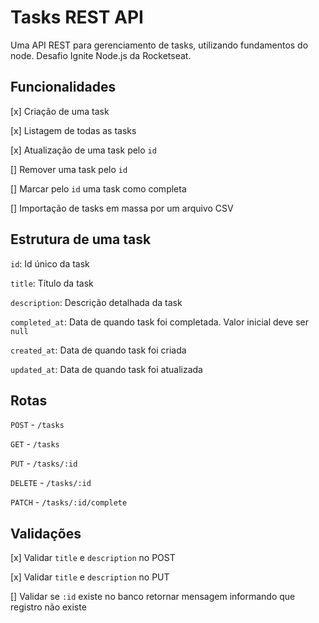 # Tasks REST API

Uma API REST para gerenciamento de tasks, utilizando fundamentos do node. Desafio Ignite Node.js da Rocketseat.

## Funcionalidades

[x] Criação de uma task

[x] Listagem de todas as tasks

[x] Atualização de uma task pelo `id`

[] Remover uma task pelo `id`

[] Marcar pelo `id` uma task como completa

[] Importação de tasks em massa por um arquivo CSV

## Estrutura de uma task

`id`: Id único da task

`title`: Título da task

`description`: Descrição detalhada da task

`completed_at`: Data de quando task foi completada. Valor inicial deve ser `null`

`created_at`: Data de quando task foi criada

`updated_at`: Data de quando task foi atualizada

## Rotas

`POST` - `/tasks`

`GET` - `/tasks`

`PUT` - `/tasks/:id`

`DELETE` - `/tasks/:id`

`PATCH` - `/tasks/:id/complete`

## Validações

[x] Validar `title` e `description` no POST

[x] Validar `title` e `description` no PUT

[] Validar se `:id` existe no banco retornar mensagem informando que registro não existe